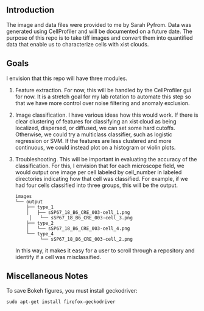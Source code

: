 ## Introduction

The image and data files were provided to me by Sarah Pyfrom. Data was generated using CellProfiler and will be documented on a future date. The purpose of this repo is to take tiff images and convert them into quantified data that enable us to characterize cells with xist clouds.



## Goals

I envision that this repo will have three modules.

1. Feature extraction. For now, this will be handled by the CellProfiler gui for now. It is a stretch goal for my lab rotation to automate this step so that we have more control over noise filtering and anomaly exclusion.

2. Image classification. I have various ideas how this would work. If there is clear clustering of features for classifying an xist cloud as being localized, dispersed, or diffused, we can set some hard cutoffs. Otherwise, we could try a multiclass classifier, such as logistic regression or SVM. If the features are less clustered and more continuous, we could instead plot on a histogram or violin plots.

3. Troubleshooting. This will be important in evaluating the accuracy of the classification. For this, I envision that for each microscope field, we would output one image per cell labeled by cell_number in labeled directories indicating how that cell was classified. For example, if we had four cells classified into three groups, this will be the output.

   ```
   images
   └── output
       ├── type_1
       │   ├── sSP67_18_B6_CRE_003-cell_1.png
    	│   └── sSP67_18_B6_CRE_003-cell_3.png
       ├── type_2
       │   └── sSP67_18_B6_CRE_003-cell_4.png
       └── type_4
    	    └── sSP67_18_B6_CRE_003-cell_2.png
   ```

   In this way, it makes it easy for a user to scroll through a repository and identify if a cell was misclassified.



## Miscellaneous Notes

To save Bokeh figures, you must install geckodriver:

```
sudo apt-get install firefox-geckodriver
```

